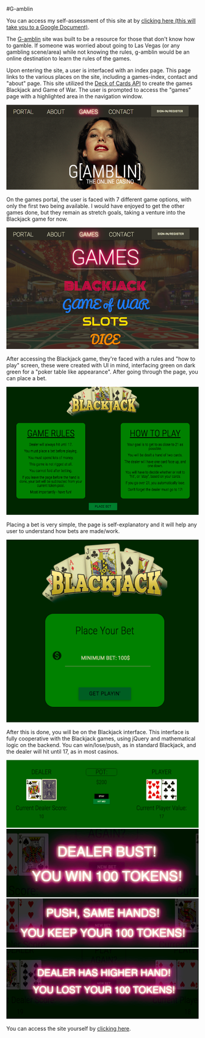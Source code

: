 #G-amblin

You can access my self-assessment of this site at by [clicking here (this will take you to a Google Document)](https://docs.google.com/document/d/1Vvp2nPoQsEOxBRIHg3rh_Eq-RUdcIhex7XBSEAMPqGU/edit?usp=sharing).

The [G-amblin](https://g-amblin.surge.sh/) site was built to be a resource for those that don't know how to gamble. If someone was worried about going to Las Vegas (or any gambling scene/area) while not knowing the rules, g-amblin would be an online destination to learn the rules of the games.

Upon entering the site, a user is interfaced with an index page. This page links to the various places on the site, including a games-index, contact and "about" page. This site utilized the [Deck of Cards API](http://deckofcardsapi.com) to create the games Blackjack and Game of War. The user is prompted to access the "games" page with a highlighted area in the navigation window.

![indexpage](readme/index-page.png)

On the games portal, the user is faced with 7 different game options, with only the first two being available. I would have enjoyed to get the other games done, but they remain as stretch goals, taking a venture into the Blackjack game for now.

![gamesportal](readme/games-portal.png)

After accessing the Blackjack game, they're faced with a rules and "how to play" screen, these were created with UI in mind, interfacing green on dark green for a "poker table like appearance". After going through the page, you can place a bet.

![blackjackrules](readme/bj-rules.png)

Placing a bet is very simple, the page is self-explanatory and it will help any user to understand how bets are made/work.

![blackjackbet](readme/bj-bet.png)

After this is done, you will be on the Blackjack interface. This interface is fully cooperative with the Blackjack games, using jQuery and mathematical logic on the backend. You can win/lose/push, as in standard Blackjack, and the dealer will hit until 17, as in most casinos.

![blackjackindex](readme/bj-index.png)
![blackjackwin](readme/bj-win.png)
![blackjacklose](readme/bj-lose.png)
![blackjackpush](readme/bj-push.png)

You can access the site yourself by [clicking here](https://g-amblin.surge.sh).
